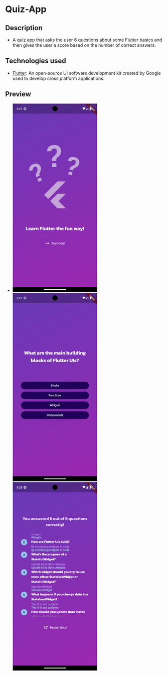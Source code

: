 # Quiz-App

## Description

- A quiz app that asks the user 6 questions about some Flutter basics and then gives the user a score based on the number of correct answers. 

## Technologies used

- [Flutter](https://flutter.dev/): An open-source UI software development kit created by Google used to develop cross platform applications.

## Preview

- <img src="/img/1.png" alt="Alt text" title="Main_Screen" height="600" style="padding-right: 20px;"> <img src="/img/2.png" alt="Alt text" title="Questions_Screen" height="600" style="padding-right: 20px;">    <img src="/img/3.png" alt="Alt text" title="Results_Screen" height="600">
